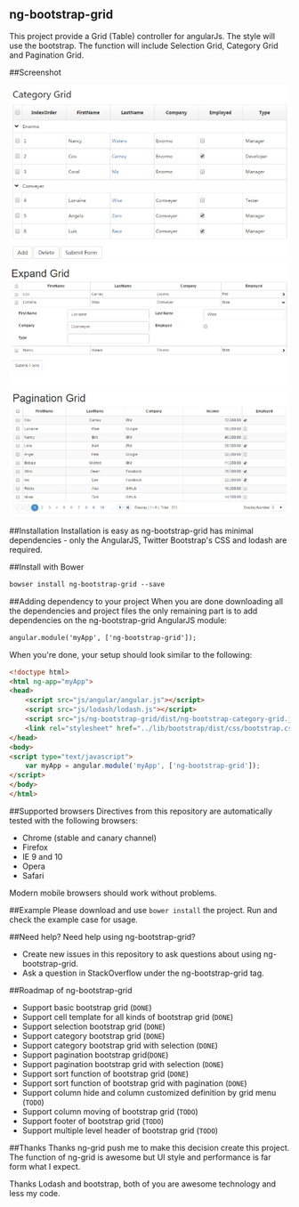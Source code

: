 ## ng-bootstrap-grid
This project provide a Grid (Table) controller for angularJs. The style will use the bootstrap. The function will include Selection Grid, Category Grid and Pagination Grid.

##Screenshot

![image](https://github.com/Coralma/ng-bootstrap-grid/blob/master/example/screenshot/category.jpg)
![image](https://github.com/Coralma/ng-bootstrap-grid/blob/master/example/screenshot/expandGrid.jpg)
![image](https://github.com/Coralma/ng-bootstrap-grid/blob/master/example/screenshot/paginationGrid.jpg)


##Installation
Installation is easy as ng-bootstrap-grid has minimal dependencies - only the AngularJS, Twitter Bootstrap's CSS and lodash are required.

##Install with Bower
```html
bowser install ng-bootstrap-grid --save
```


##Adding dependency to your project
When you are done downloading all the dependencies and project files the only remaining part is to add dependencies on the ng-bootstrap-grid AngularJS module:
```html
angular.module('myApp', ['ng-bootstrap-grid']);
```
When you're done, your setup should look similar to the following:
```html
<!doctype html>
<html ng-app="myApp">
<head>
    <script src="js/angular/angular.js"></script>
    <script src="js/lodash/lodash.js"></script>
    <script src="js/ng-bootstrap-grid/dist/ng-bootstrap-category-grid.js"></script>
    <link rel="stylesheet" href="../lib/bootstrap/dist/css/bootstrap.css">
</head>
<body>
<script type="text/javascript">
    var myApp = angular.module('myApp', ['ng-bootstrap-grid']);
</script>
</body>
</html>
```


##Supported browsers
Directives from this repository are automatically tested with the following browsers:
- Chrome (stable and canary channel)
- Firefox
- IE 9 and 10
- Opera
- Safari

Modern mobile browsers should work without problems.

##Example
Please download and use `bower install` the project. Run and check the example case for usage.

##Need help?
Need help using ng-bootstrap-grid?

- Create new issues in this repository to ask questions about using ng-bootstrap-grid.
- Ask a question in StackOverflow under the ng-bootstrap-grid tag.
 

##Roadmap of ng-bootstrap-grid
- Support basic bootstrap grid (`DONE`)
- Support cell template for all kinds of bootstrap grid (`DONE`)
- Support selection bootstrap grid (`DONE`)
- Support category bootstrap grid (`DONE`)
- Support category bootstrap grid with selection (`DONE`)
- Support pagination bootstrap grid(`DONE`)
- Support pagination bootstrap grid with selection (`DONE`)
- Support sort function of bootstrap grid (`DONE`)
- Support sort function of bootstrap grid with pagination (`DONE`) 
- Support column hide and column customized definition by grid menu (`TODO`) 
- Support column moving of bootstrap grid (`TODO`) 
- Support footer of bootstrap grid (`TODO`) 
- Support multiple level header of bootstrap grid (`TODO`) 

##Thanks
Thanks ng-grid push me to make this decision create this project. The function of ng-grid is awesome but UI style and performance is far form what I expect.

Thanks Lodash and bootstrap, both of you are awesome technology and less my code.
